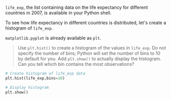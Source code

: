 `life_exp`, the list containing data on the life expectancy for different countries in 2007, is available in your Python shell.

To see how life expectancy in different countries is distributed, let's create a histogram of `life_exp`.

`matplotlib.pyplot` is already available as `plt`.

> Use `plt.hist()` to create a histogram of the values in `life_exp`. Do not specify the number of bins; Python will set the number of bins to 10 by default for you.
Add `plt.show()` to actually display the histogram. Can you tell which bin contains the most observations?

```py
# Create histogram of life_exp data
plt.hist(life_exp,bins=10)

# Display histogram
plt.show()
```